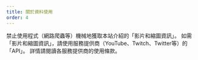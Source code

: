 ```yaml
---
title: 關於資料使用
order: 4
---
```


禁止使用程式（網路爬蟲等）機械地獲取本站介紹的「影片和縮圖資訊」。
如需「影片和縮圖資訊」，請使用服務提供商（YouTube、Twitch、Twitter等）的「API」。
詳情請閱讀各服務提供商的使用條款。